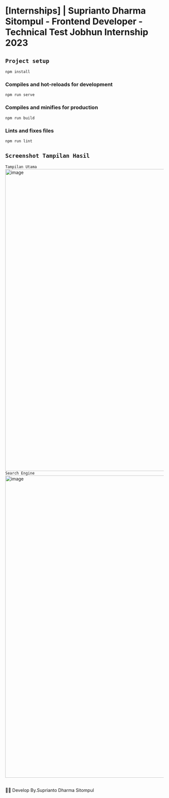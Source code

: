 # [Internships] | Suprianto Dharma Sitompul - Frontend Developer - Technical Test Jobhun Internship 2023

## `Project setup`
```
npm install
```
### Compiles and hot-reloads for development
```
npm run serve
```
### Compiles and minifies for production
```
npm run build
```
### Lints and fixes files
```
npm run lint
```
## `Screenshot Tampilan Hasil`
`Tampilan Utama`
<img width="959" alt="image" src="https://user-images.githubusercontent.com/71377466/233643767-2fe07b28-9b6e-42da-9e3e-e234030f9b3f.png">
`Search Engine`
<img width="960" alt="image" src="https://user-images.githubusercontent.com/71377466/233643885-2db46c46-5810-4a21-91ac-2331a87a1c6f.png">

<br>
 🧞‍♂️ Develop By.Suprianto Dharma Sitompul






